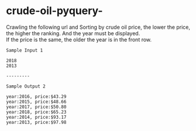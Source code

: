 # crude-oil-pyquery-
Crawling the following url and Sorting by crude oil price, the lower the price, the higher the ranking. 
And the year must be displayed.  
If the price is the same, the older the year is in the front row. 
```
Sample Input 1 

2018
2013

---------

Sample Output 2

year:2016, price:$43.29
year:2015, price:$48.66
year:2017, price:$50.80
year:2018, price:$65.23
year:2014, price:$93.17
year:2013, price:$97.98
```
